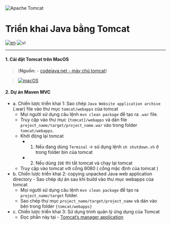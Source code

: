 ##
![Apache Tomcat](https://img.shields.io/badge/apache%20tomcat-%23F8DC75.svg?style=for-the-badge&logo=apache-tomcat&logoColor=black)

# Triển khai Java bằng Tomcat
[![en](https://img.shields.io/badge/lang-english-green)](https://github.com/kinhhodev/java-deployment/blob/main/README.md)
![vi](https://img.shields.io/badge/lang-vietnam-red)
***
#### 1. Cài đặt Tomcat trên MacOS
> (**Nguồn:** - [codejava.net - máy chủ tomcat](https://www.codejava.net/tomcat-tutorials))

> [![macOS](https://img.shields.io/badge/mac%20os-000000?style=for-the-badge&logo=macos&logoColor=F0F0F0)](https://www.codejava.net/servers/tomcat/install-tomcat-10-on-macos)

#### 2. Dự án Maven MVC

* a. Chiến lược triển khai 1: Sao chép `Java Website application archive` (.war) file vào thư mục `tomcat/webapps` của tomcat 
    * Mọi người sử dụng câu lệnh `mvn clean package` để tạo ra `.war` file.
    * Truy cập vào thư mục `{tomcat}/webapps` và dán file `project_name/target/project_name.war` vào trong folder `tomcat/webapps`.
    * Khởi động lại tomcat
        * 1. Nếu đang dùng `Terminal` -> sử dụng lệnh `sh shutdown.sh` ở trong folder bin của tomcat
        * 2. Nếu dùng `IDE` thì tắt tomcat và chạy lại tomcat
    * Truy cập vào tomcat với cổng 8080 ( cổng mặc định của tomcat )
* b. Chiến lược triển khai 2: copying unpacked Java web application directory - Sao chép dự án sau khi build vào thư mục webapps của tomcat
    * Mọi người sử dụng câu lệnh `mvn clean package` để tạo ra `project_name/target` folder.
    * Sao chép thư mục `project_name/target/project_name` và dán vào bên trong folder `{tomcat/webapps}`
* c. Chiến lược triển khai 3: Sử dụng trình quản lý ứng dụng của Tomcat
    * Đọc phần này tại - [Tomcat’s manager application](https://www.codejava.net/servers/tomcat/how-to-deploy-a-java-web-application-on-tomcat)